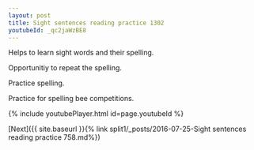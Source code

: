 ```yaml
---
layout: post
title: Sight sentences reading practice 1302
youtubeId: _qc2jaWzBE8
---
```

 
 
Helps to learn sight words and their spelling.

Opportunitiy to repeat the spelling. 

Practice spelling. 
 
Practice for spelling bee competitions. 
 
{% include youtubePlayer.html id=page.youtubeId %}
 
 

[Next]({{ site.baseurl }}{% link  split1/_posts/2016-07-25-Sight sentences reading practice 758.md%})
 
